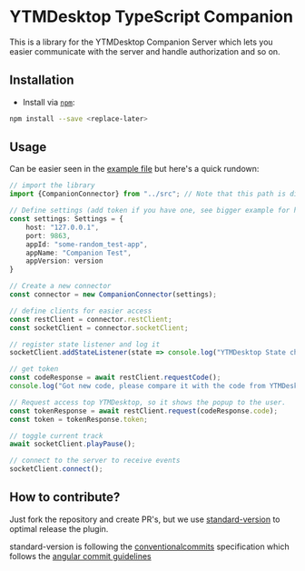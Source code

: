 # YTMDesktop TypeScript Companion
This is a library for the YTMDesktop Companion Server which lets you easier communicate with the server and handle authorization and so on.

## Installation
- Install via [`npm`](https://www.npmjs.com/):
```bash
npm install --save <replace-later>
```

## Usage
Can be easier seen in the [example file](./example/index.ts) but here's a quick rundown:
```typescript
// import the library
import {CompanionConnector} from "../src"; // Note that this path is different for you

// Define settings (add token if you have one, see bigger example for how this could be done)
const settings: Settings = {
    host: "127.0.0.1",
    port: 9863,
    appId: "some-random_test-app",
    appName: "Companion Test",
    appVersion: version
}

// Create a new connector
const connector = new CompanionConnector(settings);

// define clients for easier access
const restClient = connector.restClient;
const socketClient = connector.socketClient;

// register state listener and log it
socketClient.addStateListener(state => console.log("YTMDesktop State changed: ", state));

// get token
const codeResponse = await restClient.requestCode();
console.log("Got new code, please compare it with the code from YTMDesktop: " + codeResponse.code);

// Request access top YTMDesktop, so it shows the popup to the user.
const tokenResponse = await restClient.request(codeResponse.code);
const token = tokenResponse.token;

// toggle current track
await socketClient.playPause();

// connect to the server to receive events
socketClient.connect();
```

## How to contribute?
Just fork the repository and create PR's, but we use
[standard-version](https://github.com/conventional-changelog/standard-version) to optimal release the plugin.

standard-version is following the [conventionalcommits](https://www.conventionalcommits.org) specification which follows
the
[angular commit guidelines](https://github.com/angular/angular/blob/22b96b9/CONTRIBUTING.md#-commit-message-guidelines)